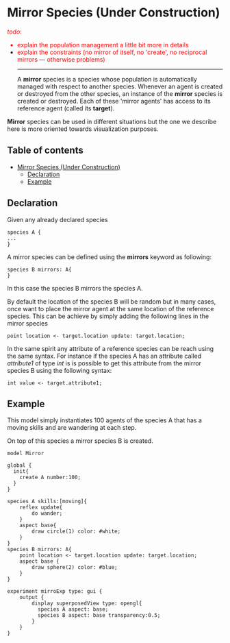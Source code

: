 
# Mirror Species (Under Construction)
<font color='red'><i>todo</i>:<br>
<ul><li>explain the population management a little bit more in details<br>
</li><li>explain the constraints (no mirror of itself, no 'create', no reciprocal mirrors — otherwise problems)<br>
</font>
<hr />
A <b>mirror</b> species is a species whose population is automatically managed with respect to another species. Whenever an agent is created or destroyed from the other species, an instance of the <b>mirror</b> species is created or destroyed.  Each of these  'mirror agents' has access to its reference agent (called its <b>target</b>).</li></ul>

**Mirror** species can be used in different situations but the one we describe here is more oriented towards visualization purposes.


## Table of contents 

* [Mirror Species (Under Construction)](#mirror-species-under-construction)
	* [Declaration](#declaration)
	* [Example](#example)





## Declaration

Given any already declared species
```
species A {
...
}
```

A mirror species can be defined using the **mirrors** keyword as following:

```
species B mirrors: A{
}
```

In this case the species B mirrors the species A.

By default the location of the species B will be random but in many cases, once want to place the mirror agent at the same location of the reference species. This can be achieve by simply adding the following lines in the mirror species

```
point location <- target.location update: target.location;
```

In the same spirit any attribute of a reference species can be reach using the same syntax. For instance if the species A has an attribute called _attribute1_ of type _int_ is is possible to get this attribute from the mirror species B using the following syntax:

```
int value <- target.attribute1;
```

## Example
This model simply instantiates 100 agents of the species A that has a moving skills and are wandering at each step.

On top of this species a mirror species B is created.

```
model Mirror

global {
  init{
    create A number:100;	
  }
}

species A skills:[moving]{
	reflex update{
		do wander;
	}
	aspect base{
		draw circle(1) color: #white;
	}
}
species B mirrors: A{
	point location <- target.location update: target.location;
	aspect base {
		draw sphere(2) color: #blue;
	}
}

experiment mirroExp type: gui {
	output {
		display superposedView type: opengl{ 
		  species A aspect: base;
		  species B aspect: base transparency:0.5;
		}
	}
}
```
